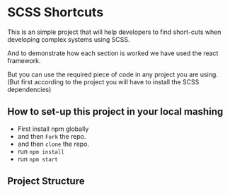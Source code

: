 # SCSS Shortcuts

This is an simple project that will help developers to find short-cuts when developing complex systems using SCSS. 

And to demonstrate how each section is worked we have used the react framework. 

But you can use the required piece of code in any project you are using. (But first according to the project you will have to install the SCSS dependencies) 

## How to set-up this project in your local mashing

* First install npm globally
* and then `Fork` the repo. 
* and then `clone` the repo.
* run `npm install`
* run `npm start`

## Project Structure